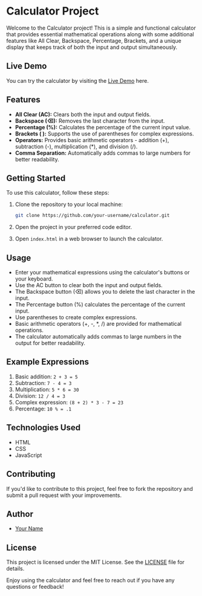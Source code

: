 # Calculator Project

Welcome to the Calculator project! This is a simple and functional calculator that provides essential mathematical operations along with some additional features like All Clear, Backspace, Percentage, Brackets, and a unique display that keeps track of both the input and output simultaneously.


## Live Demo

You can try the calculator by visiting the [Live Demo](https://wadhwashivam.github.io/Calculator/) here.

## Features

- **All Clear (AC):** Clears both the input and output fields.
- **Backspace (⌫):** Removes the last character from the input.
- **Percentage (%):** Calculates the percentage of the current input value.
- **Brackets ( ):** Supports the use of parentheses for complex expressions.
- **Operators:** Provides basic arithmetic operators - addition (+), subtraction (-), multiplication (*), and division (/).
- **Comma Separation:** Automatically adds commas to large numbers for better readability.

## Getting Started

To use this calculator, follow these steps:

1. Clone the repository to your local machine:

   ```bash
   git clone https://github.com/your-username/calculator.git
   ```

2. Open the project in your preferred code editor.

3. Open `index.html` in a web browser to launch the calculator.

## Usage

- Enter your mathematical expressions using the calculator's buttons or your keyboard.
- Use the AC button to clear both the input and output fields.
- The Backspace button (⌫) allows you to delete the last character in the input.
- The Percentage button (%) calculates the percentage of the current input.
- Use parentheses to create complex expressions.
- Basic arithmetic operators (+, -, *, /) are provided for mathematical operations.
- The calculator automatically adds commas to large numbers in the output for better readability.

## Example Expressions

1. Basic addition: `2 + 3 = 5`
2. Subtraction: `7 - 4 = 3`
3. Multiplication: `5 * 6 = 30`
4. Division: `12 / 4 = 3`
5. Complex expression: `(8 + 2) * 3 - 7 = 23`
6. Percentage: `10 % = .1`

## Technologies Used

- HTML
- CSS
- JavaScript

## Contributing

If you'd like to contribute to this project, feel free to fork the repository and submit a pull request with your improvements.

## Author

- [Your Name](https://github.com/wadhwashivam)

## License

This project is licensed under the MIT License. See the [LICENSE](LICENSE) file for details.


Enjoy using the calculator and feel free to reach out if you have any questions or feedback!

